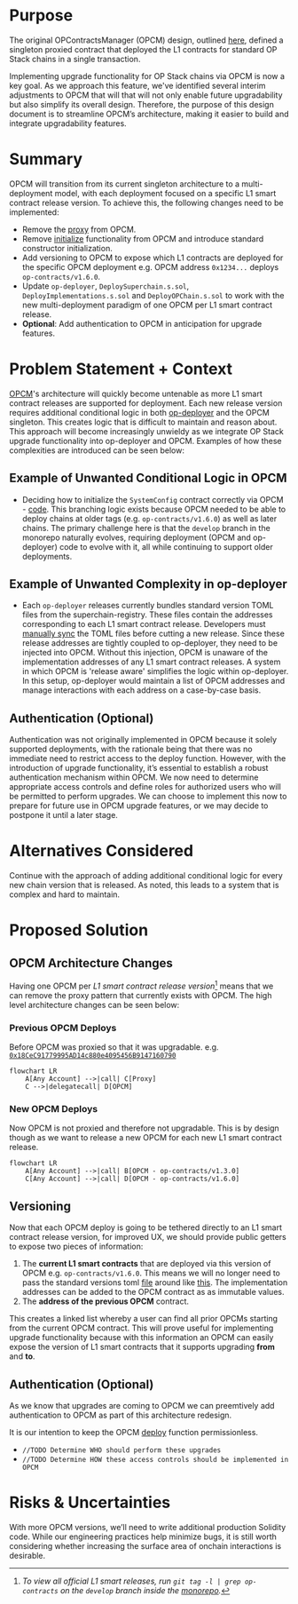 # Purpose

The original OPContractsManager (OPCM) design, outlined [here](./op-contracts-manager-arch.md), defined a singleton proxied contract that deployed the L1 contracts for standard OP Stack chains in a single transaction.

Implementing upgrade functionality for OP Stack chains via OPCM is now a key goal. As we approach this feature, we've identified several interim adjustments to OPCM that will that will not only enable future upgradability but also simplify its overall design. Therefore, the purpose of this design document is to streamline OPCM’s architecture, making it easier to build and integrate upgradability features.

# Summary

OPCM will transition from its current singleton architecture to a multi-deployment model, with each deployment focused on a specific L1 smart contract release version. To achieve this, the following changes need to be implemented:

- Remove the [proxy](https://github.com/ethereum-optimism/optimism/blob/4c015e3a36f8910e2cf8b447d62ab4c44b944cca/packages/contracts-bedrock/scripts/deploy/DeployImplementations.s.sol#L545) from OPCM.
- Remove [initialize](https://github.com/ethereum-optimism/optimism/blob/28283a927e3124fa0b2cf8d47d1a734e95478215/packages/contracts-bedrock/src/L1/OPContractsManager.sol#L210) functionality from OPCM and introduce standard constructor initialization.
- Add versioning to OPCM to expose which L1 contracts are deployed for the specific OPCM deployment e.g. OPCM address `0x1234...` deploys `op-contracts/v1.6.0`.
- Update `op-deployer`, `DeploySuperchain.s.sol`, `DeployImplementations.s.sol` and `DeployOPChain.s.sol` to work with the new multi-deployment paradigm of one OPCM per L1 smart contract release.
- **Optional**: Add authentication to OPCM in anticipation for upgrade features.


# Problem Statement + Context

[OPCM](./op-contracts-manager-arch.md)'s architecture will quickly become untenable as more L1 smart contract releases are supported for deployment. Each new release version requires additional conditional logic in both [op-deployer](../ecosystem/op-deployer.md) and the OPCM singleton. This creates logic that is difficult to maintain and reason about. This approach will become increasingly unwieldy as we integrate OP Stack upgrade functionality into op-deployer and OPCM. Examples of how these complexities are introduced can be seen below:

## Example of Unwanted Conditional Logic in OPCM
- Deciding how to initialize the `SystemConfig` contract correctly via OPCM - [code](https://github.com/ethereum-optimism/optimism/blob/28283a927e3124fa0b2cf8d47d1a734e95478215/packages/contracts-bedrock/src/L1/OPContractsManager.sol#L457-L462). This branching logic exists because OPCM needed to be able to deploy chains at older tags (e.g. `op-contracts/v1.6.0`) as well as later chains. The primary challenge here is that the `develop` branch in the monorepo naturally evolves, requiring deployment (OPCM and op-deployer) code to evolve with it, all while continuing to support older deployments.

## Example of Unwanted Complexity in op-deployer
- Each `op-deployer` releases currently bundles standard version TOML files from the superchain-registry. These files contain the addresses corresponding to each L1 smart contract release. Developers must [manually sync](https://github.com/ethereum-optimism/optimism/blob/bc9b6cd588588c9c4167c926a1782c658e5df921/op-chain-ops/Makefile#L50-L52) the TOML files before cutting a new release. Since these release addresses are tightly coupled to op-deployer, they need to be injected into OPCM. Without this injection, OPCM is unaware of the implementation addresses of any L1 smart contract releases. A system in which OPCM is 'release aware' simplifies the logic within op-deployer. In this setup, op-deployer would maintain a list of OPCM addresses and manage interactions with each address on a case-by-case basis.

## Authentication (Optional)

Authentication was not originally implemented in OPCM because it solely supported deployments, with the rationale being that there was no immediate need to restrict access to the deploy function. However, with the introduction of upgrade functionality, it’s essential to establish a robust authentication mechanism within OPCM. We now need to determine appropriate access controls and define roles for authorized users who will be permitted to perform upgrades. We can choose to implement this now to prepare for future use in OPCM upgrade features, or we may decide to postpone it until a later stage.

# Alternatives Considered

Continue with the approach of adding additional conditional logic for every new chain version that is released. As noted, this leads to a system that is complex and hard to maintain.

# Proposed Solution

## OPCM Architecture Changes

Having one OPCM per *L1 smart contract release version*[^1] means that we can remove the proxy pattern that currently exists with OPCM. The high level architecture changes can be seen below:

### Previous OPCM Deploys
Before OPCM was proxied so that it was upgradable. e.g. [`0x18CeC91779995AD14c880e4095456B9147160790`](https://etherscan.io/address/0x18CeC91779995AD14c880e4095456B9147160790)
```mermaid
flowchart LR
    A[Any Account] -->|call| C[Proxy]
    C -->|delegatecall| D[OPCM]
```

### New OPCM Deploys
Now OPCM is not proxied and therefore not upgradable. This is by design though as we want to release a new OPCM for each new L1 smart contract release.
```mermaid
flowchart LR
    A[Any Account] -->|call| B[OPCM - op-contracts/v1.3.0]
    C[Any Account] -->|call| D[OPCM - op-contracts/v1.6.0]
```

## Versioning

Now that each OPCM deploy is going to be tethered directly to an L1 smart contract release version, for improved UX, we should provide public getters to expose two pieces of information: 

1. The **current L1 smart contracts** that are deployed via this version of OPCM e.g. `op-contracts/v1.6.0`. This means we will no longer need to pass the standard versions toml [file](https://github.com/ethereum-optimism/optimism/blob/4c015e3a36f8910e2cf8b447d62ab4c44b944cca/packages/contracts-bedrock/scripts/deploy/DeployImplementations.s.sol#L61) around like [this](https://github.com/ethereum-optimism/optimism/blob/4c015e3a36f8910e2cf8b447d62ab4c44b944cca/packages/contracts-bedrock/scripts/deploy/DeployImplementations.s.sol#L1060). The implementation addresses can be added to the OPCM contract as as immutable values. 
2. The **address of the previous OPCM** contract. 

This creates a linked list whereby a user can find all prior OPCMs starting from the current OPCM contract. This will prove useful for implementing upgrade functionality because with this information an OPCM can easily expose the version of L1 smart contracts that it supports upgrading **from** and **to**.

## Authentication (Optional)

As we know that upgrades are coming to OPCM we can preemtively add authentication to OPCM as part of this architecture redesign. 

It is our intention to keep the OPCM [deploy](https://github.com/ethereum-optimism/optimism/blob/28283a927e3124fa0b2cf8d47d1a734e95478215/packages/contracts-bedrock/src/L1/OPContractsManager.sol#L226) function permissionless. 

- `//TODO Determine WHO should perform these upgrades`
- `//TODO Determine HOW these access controls should be implemented in OPCM`


# Risks & Uncertainties

With more OPCM versions, we’ll need to write additional production Solidity code. While our engineering practices help minimize bugs, it is still worth considering whether increasing the surface area of onchain interactions is desirable.


[^1]: *To view all official L1 smart releases, run `git tag -l | grep op-contracts` on the `develop` branch inside the [monorepo](https://github.com/ethereum-optimism/optimism).*